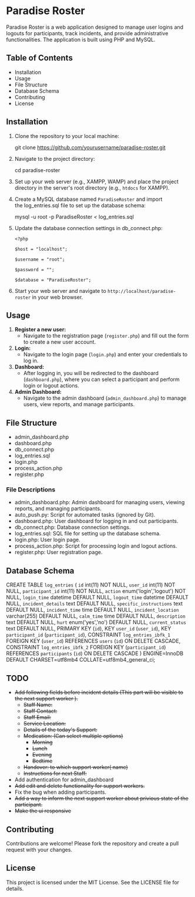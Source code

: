 # **Paradise Roster**

Paradise Roster is a web application designed to manage user logins and logouts for participants, track incidents, and provide administrative functionalities. The application is built using PHP and MySQL.

## **Table of Contents**

- Installation
- Usage
- File Structure
- Database Schema
- Contributing
- License

## **Installation**

1. Clone the repository to your local machine:
    
    git clone https://github.com/yourusername/paradise-roster.git
    
2. Navigate to the project directory:
    
    cd paradise-roster
    
3. Set up your web server (e.g., XAMPP, WAMP) and place the project directory in the server's root directory (e.g., `htdocs` for XAMPP).
4. Create a MySQL database named `ParadiseRoster` and import the log_entries.sql file to set up the database schema:
    
    mysql -u root -p ParadiseRoster *<* log_entries.sql
    
5. Update the database connection settings in db_connect.php:
    
    `<?php`
    
    `$host = "localhost";`
    
    `$username = "root";`
    
    `$password = "";`
    
    `$database = "ParadiseRoster";`
    
6. Start your web server and navigate to `http://localhost/paradise-roster` in your web browser.

## **Usage**

1. **Register a new user:**
    - Navigate to the registration page (`register.php`) and fill out the form to create a new user account.
2. **Login:**
    - Navigate to the login page (`login.php`) and enter your credentials to log in.
3. **Dashboard:**
    - After logging in, you will be redirected to the dashboard (`dashboard.php`), where you can select a participant and perform login or logout actions.
4. **Admin Dashboard:**
    - Navigate to the admin dashboard (`admin_dashboard.php`) to manage users, view reports, and manage participants.

## **File Structure**

- admin_dashboard.php
- dashboard.php
- db_connect.php
- log_entries.sql
- login.php
- process_action.php
- register.php

### File Descriptions

- admin_dashboard.php: Admin dashboard for managing users, viewing reports, and managing participants.
- auto_push.py: Script for automated tasks (ignored by Git).
- dashboard.php: User dashboard for logging in and out participants.
- db_connect.php: Database connection settings.
- log_entries.sql: SQL file for setting up the database schema.
- login.php: User login page.
- process_action.php: Script for processing login and logout actions.
- register.php: User registration page.

## **Database Schema**

CREATE TABLE `log_entries` (
`id` int(11) NOT NULL,
`user_id` int(11) NOT NULL,
`participant_id` int(11) NOT NULL,
`action` enum('login','logout') NOT NULL,
`login_time` datetime DEFAULT NULL,
`logout_time` datetime DEFAULT NULL,
`incident_details` text DEFAULT NULL,
`specific_instructions` text DEFAULT NULL,
`incident_time` time DEFAULT NULL,
`incident_location` varchar(255) DEFAULT NULL,
`calm_time` time DEFAULT NULL,
`description` text DEFAULT NULL,
`hurt` enum('yes','no') DEFAULT NULL,
`current_status` text DEFAULT NULL,
PRIMARY KEY (`id`),
KEY `user_id` (`user_id`),
KEY `participant_id` (`participant_id`),
CONSTRAINT `log_entries_ibfk_1` FOREIGN KEY (`user_id`) REFERENCES `users` (`id`) ON DELETE CASCADE,
CONSTRAINT `log_entries_ibfk_2` FOREIGN KEY (`participant_id`) REFERENCES `participants` (`id`) ON DELETE CASCADE
) ENGINE=InnoDB DEFAULT CHARSET=utf8mb4 COLLATE=utf8mb4_general_ci;


## **TODO**
- <s> Add following fields before incident details (This part will be visible to the next support worker ).
    - Staff Name:
    - Staff Contact: 
    - Staff Email:
    - Service Location:
    - Details of the today's Support:
    - Medication: (Can select multiple options)
        - Morning
        - Lunch
        - Evening
        - Bedtime
    - Handover: to which support worker( name)
    - Instructions for next Staff: </s>
- Add authentication for admin_dashboard
- <s>Add edit and delete functionality for support workers. </s>
- Fix the bug when adding participants. 
- <s>Add a way to inform the next support worker about privious state of the participant.</s>
- <s> Make the ui responsive</s>


## **Contributing**

Contributions are welcome! Please fork the repository and create a pull request with your changes.

## **License**

This project is licensed under the MIT License. See the LICENSE file for details.